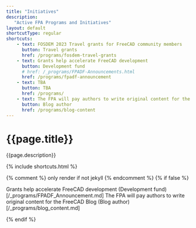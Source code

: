 ```yaml
---
title: "Initiatives"
description:
   "Active FPA Programs and Initiatives"
layout: default
shortcutType: regular
shortcuts:
    - text: FOSDEM 2023 Travel grants for FreeCAD community members
      button: Travel grants
      href: /programs/fosdem-travel-grants
    - text: Grants help accelerate FreeCAD development
      button: Development fund
      # href: /_programs/FPADF-Announcements.html
      href: /programs/fpadf-announcement
    - text: TBA
      button: TBA
      href: /programs/
    - text: The FPA will pay authors to write original content for the FreeCAD Blog
      button: Blog author
      href: /programs/blog-content
---
```


# {{page.title}}

{{page.description}}

{% include shortcuts.html %}

{% comment %} only render if not jekyll {% endcomment %}
{% if false %}

Grants help accelerate FreeCAD development (Development fund)[/_programs/FPADF_Announcement.md]
The FPA will pay authors to write original content for the FreeCAD Blog (Blog author)[/_programs/blog_content.md]

{% endif %}
